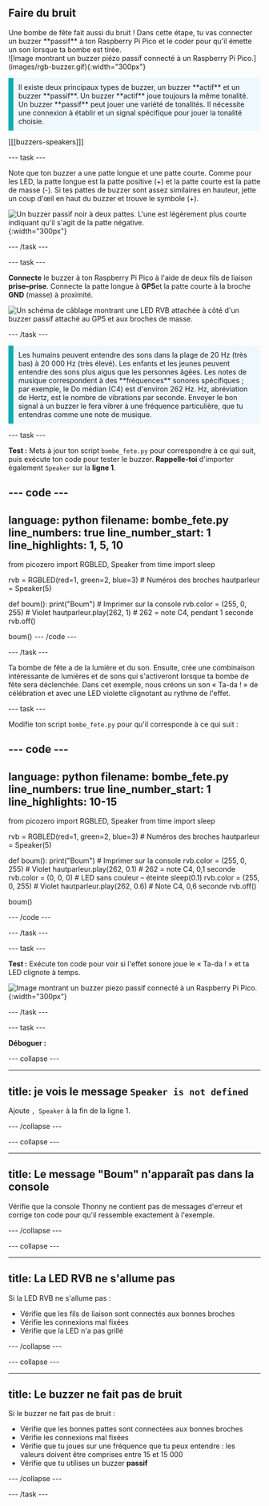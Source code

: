 ## Faire du bruit

<div style="display: flex; flex-wrap: wrap">
<div style="flex-basis: 200px; flex-grow: 1; margin-right: 15px;">
Une bombe de fête fait aussi du bruit ! Dans cette étape, tu vas connecter un buzzer **passif** à ton Raspberry Pi Pico et le coder pour qu'il émette un son lorsque ta bombe est tirée. 
</div>
<div>
![Image montrant un buzzer piézo passif connecté à un Raspberry Pi Pico.](images/rgb-buzzer.gif){:width="300px"}
</div>
</div>

<p style='border-left: solid; border-width:10px; border-color: #0faeb0; background-color: aliceblue; padding: 10px;'>
Il existe deux principaux types de buzzer, un buzzer **actif** et un buzzer **passif**. Un buzzer **actif** joue toujours la même tonalité. Un buzzer **passif** peut jouer une variété de tonalités. Il nécessite une connexion à établir et un signal spécifique pour jouer la tonalité choisie. 
</p>

[[[buzzers-speakers]]]

--- task ---

Note que ton buzzer a une patte longue et une patte courte. Comme pour les LED, la patte longue est la patte positive (+) et la patte courte est la patte de masse (-). Si tes pattes de buzzer sont assez similaires en hauteur, jette un coup d'œil en haut du buzzer et trouve le symbole (+).

![Un buzzer passif noir à deux pattes. L'une est légèrement plus courte indiquant qu'il s'agit de la patte négative.](images/buzzer.png){:width="300px"}

--- /task ---

--- task ---

**Connecte** le buzzer à ton Raspberry Pi Pico à l'aide de deux fils de liaison **prise–prise**. Connecte la patte longue à **GP5**et la patte courte à la broche **GND** (masse) à proximité.

![Un schéma de câblage montrant une LED RVB attachée à côté d'un buzzer passif attaché au GP5 et aux broches de masse.](images/rgb-led-buzzer-diagram.png)

--- /task ---

<p style='border-left: solid; border-width:10px; border-color: #0faeb0; background-color: aliceblue; padding: 10px;'>
Les humains peuvent entendre des sons dans la plage de 20 Hz (très bas) à 20 000 Hz (très élevé). Les enfants et les jeunes peuvent entendre des sons plus aigus que les personnes âgées. Les notes de musique correspondent à des **fréquences** sonores spécifiques ; par exemple, le Do médian (C4) est d'environ 262 Hz. Hz, abréviation de Hertz, est le nombre de vibrations par seconde. Envoyer le bon signal à un buzzer le fera vibrer à une fréquence particulière, que tu entendras comme une note de musique. </p>

--- task ---

**Test :** Mets à jour ton script `bombe_fete.py` pour correspondre à ce qui suit, puis exécute ton code pour tester le buzzer. **Rappelle-toi** d'importer également `Speaker` sur la **ligne 1**.

--- code ---
---
language: python
filename: bombe_fete.py
line_numbers: true
line_number_start: 1
line_highlights: 1, 5, 10
---
from picozero import RGBLED, Speaker
from time import sleep

rvb = RGBLED(red=1, green=2, blue=3) # Numéros des broches 
hautparleur = Speaker(5)

def boum():
    print("Boum") # Imprimer sur la console
    rvb.color = (255, 0, 255) # Violet
    hautparleur.play(262, 1) # 262 = note C4, pendant 1 seconde
    rvb.off()

boum()
--- /code ---

--- /task ---

Ta bombe de fête a de la lumière et du son. Ensuite, crée une combinaison intéressante de lumières et de sons qui s'activeront lorsque ta bombe de fête sera déclenchée. Dans cet exemple, nous créons un son « Ta-da ! » de célébration et avec une LED violette clignotant au rythme de l'effet.

--- task ---

Modifie ton script `bombe_fete.py` pour qu'il corresponde à ce qui suit :

--- code ---
---
language: python
filename: bombe_fete.py
line_numbers: true
line_number_start: 1
line_highlights:  10-15
---
from picozero import RGBLED, Speaker
from time import sleep

rvb = RGBLED(red=1, green=2, blue=3) # Numéros des broches
hautparleur = Speaker(5)

def boum():
    print("Boum") # Imprimer sur la console
    rvb.color = (255, 0, 255) # Violet
    hautparleur.play(262, 0.1) # 262 = note C4, 0,1 seconde
    rvb.color = (0, 0, 0) # LED sans couleur – éteinte
    sleep(0.1)
    rvb.color = (255, 0, 255) # Violet
    hautparleur.play(262, 0.6) # Note C4, 0,6 seconde
    rvb.off()

boum()

--- /code ---

--- /task ---

--- task ---

**Test :** Exécute ton code pour voir si l'effet sonore joue le « Ta-da ! » et ta LED clignote à temps.

![Image montrant un buzzer piezo passif connecté à un Raspberry Pi Pico.](images/rgb-buzzer.gif){:width="300px"}

--- /task ---

--- task ---

**Déboguer :**

--- collapse ---

---
title: je vois le message `Speaker is not defined`
---

Ajoute `, Speaker` à la fin de la ligne 1.

--- /collapse ---

--- collapse ---

---
title: Le message "Boum" n'apparaît pas dans la console
---

Vérifie que la console Thonny ne contient pas de messages d'erreur et corrige ton code pour qu'il ressemble exactement à l'exemple.

--- /collapse ---

--- collapse ---

---
title: La LED RVB ne s'allume pas
---

Si la LED RVB ne s'allume pas :
+ Vérifie que les fils de liaison sont connectés aux bonnes broches
+ Vérifie les connexions mal fixées
+ Vérifie que la LED n'a pas grillé

--- /collapse ---

--- collapse ---

---
title: Le buzzer ne fait pas de bruit
---

Si le buzzer ne fait pas de bruit :
+ Vérifie que les bonnes pattes sont connectées aux bonnes broches
+ Vérifie les connexions mal fixées
+ Vérifie que tu joues sur une fréquence que tu peux entendre : les valeurs doivent être comprises entre 15 et 15 000
+ Vérifie que tu utilises un buzzer **passif**

--- /collapse ---

--- /task ---
